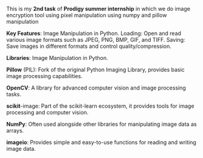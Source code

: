 This is my **2nd task** of **Prodigy summer internship** in which we  do image encryption tool using pixel manipulation
using numpy and pillow manipulation

**Key Features**: Image Manipulation in Python.
Loading: Open and read various image formats such as JPEG, PNG, BMP, GIF, and TIFF.
Saving: Save images in different formats and control quality/compression.

**Libraries**: Image Manipulation in Python.

**Pillow** (PIL): Fork of the original Python Imaging Library, provides basic image processing capabilities.

**OpenCV**: A library for advanced computer vision and image processing tasks.

**scikit**-image: Part of the scikit-learn ecosystem, it provides tools for image processing and computer vision.

**NumPy**: Often used alongside other libraries for manipulating image data as arrays.

**imageio**: Provides simple and easy-to-use functions for reading and writing image data.
